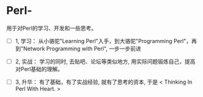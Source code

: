 # Perl-

用于对Perl的学习、开发和一些思考。

- [ ] 1, 学习： 
        从小骆驼"Learning Perl"入手，到大骆驼"Programming Perl"，再到"Network Programming with Perl", 一步一步前进
        
- [ ] 2, 实战：
        学习的同时, 去贴吧、论坛等类似地方, 用实际问题锻炼自己，提高对Perl基础的理解。
        
- [ ] 3, 升华：
        有了基础，有了实战经验, 就有了思考的资本, 于是 < Thinking In Perl With Heart. >
        
        
